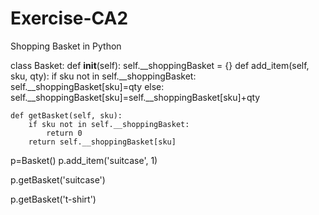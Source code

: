 # Exercise-CA2
Shopping Basket in Python

class Basket:
    def __init__(self):
        self.__shoppingBasket = {}
    def add_item(self, sku, qty):
        if sku not in self.__shoppingBasket:
            self.__shoppingBasket[sku]=qty
        else:
            self.__shoppingBasket[sku]=self.__shoppingBasket[sku]+qty
            
    def getBasket(self, sku):
        if sku not in self.__shoppingBasket:
            return 0
        return self.__shoppingBasket[sku]
        
p=Basket()
p.add_item('suitcase', 1)

p.getBasket('suitcase')

p.getBasket('t-shirt')
